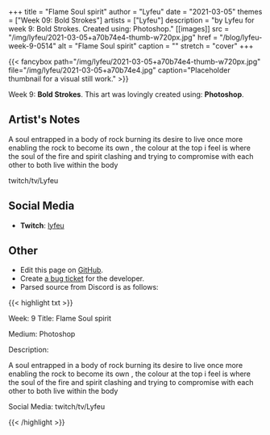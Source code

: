+++
title =       "Flame Soul spirit"
author =      "Lyfeu"
date =        "2021-03-05"
themes =      ["Week 09: Bold Strokes"]
artists =     ["Lyfeu"]
description = "by Lyfeu for week 9: Bold Strokes. Created using: Photoshop."
[[images]]
      src = "/img/lyfeu/2021-03-05+a70b74e4-thumb-w720px.jpg"
      href = "/blog/lyfeu-week-9-0514"
      alt = "Flame Soul spirit"
      caption = ""
      stretch = "cover"
+++

{{< fancybox path="/img/lyfeu/2021-03-05+a70b74e4-thumb-w720px.jpg" file="/img/lyfeu/2021-03-05+a70b74e4.jpg" caption="Placeholder thumbnail for a visual still work." >}}


Week 9: **Bold Strokes**. This art was lovingly created using: **Photoshop**.

## Artist's Notes

A soul entrapped in a body of rock burning its desire to live once more enabling the rock to become its own , the colour at the top i feel is where the soul of the fire and spirit clashing and trying to compromise with each other to both live within the body

twitch/tv/Lyfeu

## Social Media

- **Twitch**: <a href='https://twitch.tv/lyfeu' target='_blank'>lyfeu</a>

## Other

- Edit this page on [GitHub](https://github.com/teaminkling/web-refresh/edit/main/content/blog/lyfeu-week-9-0514.md).
- Create [a bug ticket](https://github.com/teaminkling/web-refresh/issues/new?assignees=&labels=bug&template=problem-report.md&title=) for the developer.
- Parsed source from Discord is as follows:

{{< highlight txt >}}

Week: 9
Title:  Flame Soul spirit 

Medium:
Photoshop
 
Description:
 
A soul entrapped in a body of rock burning its desire to live once more enabling the rock to become its own , the colour at the top i feel is where the soul of the fire and spirit clashing and trying to compromise with each other to both live within the body

Social Media: twitch/tv/Lyfeu

{{< /highlight >}}